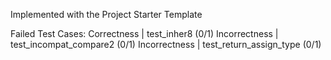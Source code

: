 Implemented with the Project Starter Template

Failed Test Cases:
Correctness | test_inher8 (0/1)
Incorrectness | test_incompat_compare2 (0/1)
Incorrectness | test_return_assign_type (0/1)